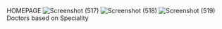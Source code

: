 HOMEPAGE
![Screenshot (517)](https://github.com/user-attachments/assets/3cf6b236-c448-4e63-8606-273d9a7f7b70)
![Screenshot (518)](https://github.com/user-attachments/assets/d7c313c0-564b-4b86-aac7-b9eb33e45ddc)
![Screenshot (519)](https://github.com/user-attachments/assets/3b565c0b-03b0-4ac3-96ea-e451d65b6895)
Doctors based on Speciality
